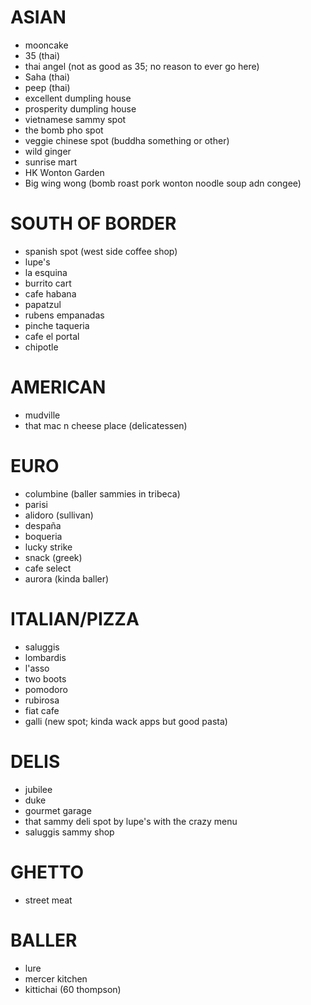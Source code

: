 # ASIAN
* mooncake
* 35 (thai)
* thai angel (not as good as 35; no reason to ever go here)
* Saha (thai)
* peep (thai)
* excellent dumpling house
* prosperity dumpling house
* vietnamese sammy spot
* the bomb pho spot
* veggie chinese spot (buddha something or other)
* wild ginger
* sunrise mart
* HK Wonton Garden
* Big wing wong (bomb roast pork wonton noodle soup adn congee)

# SOUTH OF BORDER
* spanish spot (west side coffee shop)
* lupe's 
* la esquina
* burrito cart
* cafe habana
* papatzul
* rubens empanadas
* pinche taqueria
* cafe el portal
* chipotle

# AMERICAN
* mudville
* that mac n cheese place (delicatessen)

# EURO
* columbine (baller sammies in tribeca)
* parisi
* alidoro (sullivan)
* despaña
* boqueria
* lucky strike
* snack (greek)
* cafe select
* aurora (kinda baller)

# ITALIAN/PIZZA
* saluggis
* lombardis
* l'asso
* two boots
* pomodoro
* rubirosa
* fiat cafe
* galli (new spot; kinda wack apps but good pasta)

# DELIS
* jubilee
* duke
* gourmet garage
* that sammy deli spot by lupe's with the crazy menu
* saluggis sammy shop

# GHETTO
* street meat

# BALLER
* lure
* mercer kitchen
* kittichai (60 thompson)